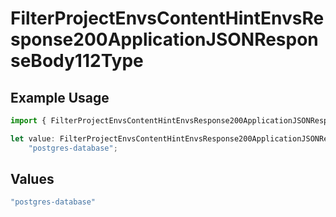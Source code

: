 # FilterProjectEnvsContentHintEnvsResponse200ApplicationJSONResponseBody112Type

## Example Usage

```typescript
import { FilterProjectEnvsContentHintEnvsResponse200ApplicationJSONResponseBody112Type } from "@vercel/sdk/models/operations";

let value: FilterProjectEnvsContentHintEnvsResponse200ApplicationJSONResponseBody112Type =
    "postgres-database";
```

## Values

```typescript
"postgres-database"
```